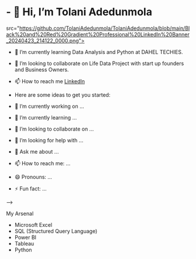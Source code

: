  # - 👋 Hi, I’m Tolani Adedunmola 

<!-- Banner Text -->
<img> src="https://github.com/TolaniAdedunmola/TolaniAdedunmola/blob/main/Black%20and%20Red%20Gradient%20Professional%20LinkedIn%20Banner_20240423_214122_0000.png">
 - 🌱 I’m currently learning Data Analysis and Python at DAHEL TECHIES.
 - 💞️ I’m looking to collaborate on Life Data Project with start up founders and Business Owners.
 - 📫 How to reach me [LinkedIn](https://www.linkedin.com/in/adedunmola-tolani)
 - Here are some ideas to get you started:

- 🔭 I’m currently working on ...
- 🌱 I’m currently learning ...
- 👯 I’m looking to collaborate on ...
- 🤔 I’m looking for help with ...
- 💬 Ask me about ...
- 📫 How to reach me: ...
- 😄 Pronouns: ...
- ⚡ Fun fact: ...

-->


   
My Arsenal
- Microsoft Excel
- SQL (Structured Query Language)
- Power BI
- Tableau
- Python

<!---

<!--
**TolaniAdedunmola/TolaniAdedunmola** is a ✨ _special_ ✨ repository because its `README.md` (this file) appears on your GitHub profile.


-->
